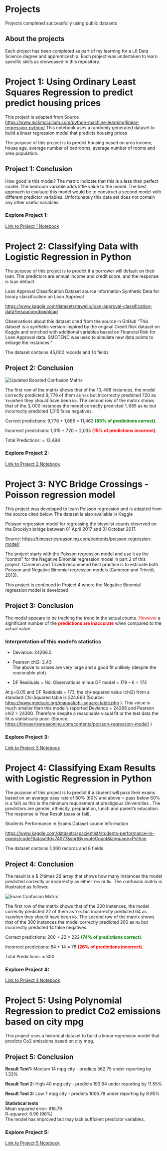 # Projects
Projects completed successfully using public datasets 

## About the projects
Each project has been completed as part of my learning for a L6 Data Science degree and apprenticeship. Each project was undertaken to learn specific skills as showcased in this repository. 

# Project 1: Using Ordinary Least Squares Regression to predict predict housing prices

This project is adapted from Source https://www.nickmccullum.com/python-machine-learning/linear-regression-python/
This notebook uses a randomly generated dataset to build a linear regression model that predicts housing prices

The purpose of this project is to predict housing based on area income, house age, average number of bedrooms, average number of rooms and area population.

## Project 1: Conclusion
How good is this model? The metric indicate that this is a less than perfect model. The bedroom variable adds little value to the model. The best approach to evaluate this model would be to construct a second model with different predictor variables. Unfortunately this data set does not contain any other useful variables.

### Explore Project 1: 
[Link to Project 1 Notebook](https://github.com/andrewcollodel/Projects/blob/main/01%20House_prices_OLS_Project.ipynb)


# Project 2: Classifying Data with Logistic Regression in Python

The purpose of this project is to predict if a borrower will default on their loan. The predictors are annual income and credit score, and the response is loan default.

Loan Approval Classification Dataset source information Synthetic Data for binary classification on Loan Approval

https://www.kaggle.com/datasets/taweilo/loan-approval-classification-data?resource=download

Observations about this dataset cited from the source in GitHub "This dataset is a synthetic version inspired by the original Credit Risk dataset on Kaggle and enriched with additional variables based on Financial Risk for Loan Approval data. SMOTENC was used to simulate new data points to enlarge the instances."

The dataset contains 45,000 records and 14 fields

## Project 2: Conclusion

![Updated Boosted Confusion Matrix](https://github.com/user-attachments/assets/ec6fe5bb-b066-4b39-8d91-869db4bdbe29)

The first row of the matrix shows that of the $10,498$ instances, the model correctly predicted $9,778$ of them as `Yes` but incorrectly predicted $720$ as `Yes`when they should have been `No`. The second row of the matrix shows that of the $3,000$ instances the model correctly predicted $1,685$ as `No` but incorrectly predicted 1,315 false negatives.  

Correct predictions: 9,778 + 1,685 = 11,463 <span style="color:green">**(85% of predictions correct)**.</span>  

Incorrect predictions: 1,315 + 720 =  2,035 <span style="color:red">**(15% of predictions incorrect)**.</span>  

Total Predictions:                 = 13,498

### Explore Project 2:
[Link to Project 2 Notebook](https://github.com/andrewcollodel/Projects/blob/main/02%20Logistic_Regression_Loans.ipynb)

# Project 3:  NYC Bridge Crossings - Poisson regression model

This project was developed to learn Poisson regression and is adapted from the source cited below. The dataset is also available in Kaggle

Poisson regression model for regressing the bicyclist counts observed on the Brooklyn bridge between 01 April 2017 and 31 October 2017.

Source: https://timeseriesreasoning.com/contents/poisson-regression-model/

The project starts with the Poisson regression model and use it as the “control” for the Negative Binomial regression model in part 2 of this project. Cameron and Trivedi recommend best practice is to estimate both Poisson and Negative Binomial regression models (Cameron and Trivedi, 2013).

This project is continued in Project 4 where the Negative Binomial regression model is developed

## Project 3: Conclusion
The model appears to be tracking the trend in the actual counts. 
<span style="color:red">However</span> a significant number of the <span style="color:red">**predictions are inaccurate**</span> when compared to the actual value.

###  Interpretation of this model’s statistics 
* Deviance: 	24266.0
* Pearson chi2:	2.43  
The above to values are very large and a good fit unlikely (despite the reasonable plot).  

* DF Residuals 	= No. Observations minus DF model
                		= 179 – 6 = 173	

At p=0.05 and DF Residuals = 173, the chi-squared value (chi2) from a standard Chi-Squared table is 224.660
 (Source: https://www.medcalc.org/manual/chi-square-table.php ). 
This value is much smaller than this model’s reported Deviance = 24266 and Pearson chi2 = 24300. Therefore despite a reasonable visual fit or the test data the fit is statistically poor. (Source: https://timeseriesreasoning.com/contents/poisson-regression-model/ )

### Explore Project 3: 
[Link to Project 3 Notebook](https://github.com/andrewcollodel/Projects/blob/main/03%20Poission_Bike_NYC.ipynb)


# Project 4: Classifying Exam Results with Logistic Regression in Python

The purpose of this project is to predict if a student will pass their exams based on an average pass rate of 60% (60% and above = pass below 60% is a fail) as this is the minimum requirement at prestigious Universities . The predictors are gender, ethnicity, preparation, lunch and parent’s education. The response is Year Result (pass or fail).

Students Performance in Exams Dataset source information

https://www.kaggle.com/datasets/spscientist/students-performance-in-exams/code?datasetId=74977&sortBy=voteCount&language=Python 

The dataset contains 1,000 records and 8 fields

## Project 4: Conclusion

The result is a $ 2\times 2$ array that shows how many instances the model predicted correctly or incorrectly as either `Yes` or `No`. The confusion matrix is illustrated as follows:

![Exam Confusion Matrix](https://github.com/user-attachments/assets/cf534d6e-634d-4dda-a4cf-6eca570e7b09)


The first row of the matrix shows that of the $300$ instances, the model correctly predicted $22$ of them as `Yes` but incorrectly predicted $64$ as `Yes`when they should have been `No`. The second row of the matrix shows that of the $300$ instances the model correctly predicted $200$ as `No` but incorrectly predicted 14 false negatives.  

Correct predictions:   200 + 22 = 222 <span style="color:green">**(74% of predictions correct)**.</span>  

Incorrect predictions: 64 + 14 =  78 <span style="color:red">**(26% of predictions incorrect)**.</span>  

Total Predictions:             = 300

### Explore Project 4: 
[Link to Project 4 Notebook](https://github.com/andrewcollodel/Projects/blob/main/04%20Predicting%20exam%20results%20logistic%20regression.ipynb)


# Project 5: Using Polynomial Regression to predict Co2 emissions based on city mpg

This project uses a historical dataset to build a linear regression model that predicts Co2 emissions based on city mpg.

## Project 5: Conclusion  
**Result Test1:** Medium 14 mpg city - predicts 562.75 under reporting by 1.33%  

**Result Test 2:** High 40 mpg city - predicts 193.64 under reporting by 11.55%  

**Result Test 3:** Low 7 mpg city - predicts 1006.78 under reporting by 8.95%  

**Statistical tests**  
Mean squared error: 618.79  
R-squared: 0.96 (96%)  
The model has improved but may lack sufficient predictor variables.

### Explore Project 5: 
[Link to Project 5 Notebook](https://github.com/andrewcollodel/Projects/blob/main/05%20Vehicle_Polynomial_Regression%20VERSION%202.ipynb)

